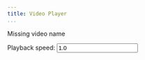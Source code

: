 ```yaml
---
title: Video Player
...
```


<div id="playhere">Missing video name</div>

Playback speed: <input type="text" id="speed" value="1.0" oninput="respeed()"/>

<a href="" id="download"></a>

<script type="text/javascript">
function loadVid() {
    var vid = location.hash.replace('#','lectures/')
    var vtt = vid.replace(/[.][^.]*$/,'.vtt')
    if (vid) {
        document.getElementById('playhere').innerHTML = `
<video controls repload="metadata" style="max-width:100%">
<source src="${vid}" type="video/webm">
<track label="English (AI generated)" src="${vid}" kind="subtitles" srclang="en" default>
</video>
`;
        document.getElementById('download').innerHTML = 'download '+vid.replace(/.*\//g, '')
        document.getElementById('download').href = vid
    }
}
loadVid();

function respeed() {
    let vid = document.querySelector('video')
    if (vid) vid.playbackRate = document.querySelector('#speed').value
}
</script>
